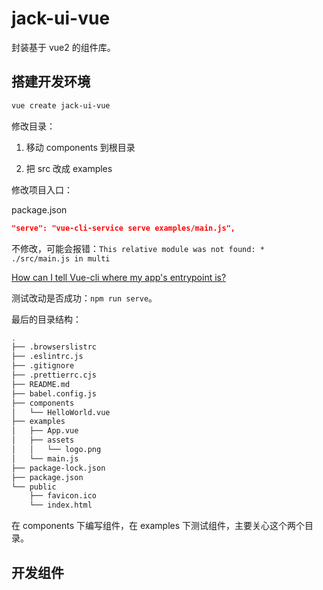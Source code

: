 # jack-ui-vue

封装基于 vue2 的组件库。

## 搭建开发环境

```bash
vue create jack-ui-vue
```

修改目录：

1. 移动 components 到根目录

2. 把 src 改成 examples

修改项目入口：

package.json

```json
"serve": "vue-cli-service serve examples/main.js",
```

不修改，可能会报错：`This relative module was not found: * ./src/main.js in multi `

[How can I tell Vue-cli where my app's entrypoint is?](https://stackoverflow.com/questions/52841790/how-can-i-tell-vue-cli-where-my-apps-entrypoint-is)

测试改动是否成功：`npm run serve`。

最后的目录结构：

```bash
.
├── .browserslistrc
├── .eslintrc.js
├── .gitignore
├── .prettierrc.cjs
├── README.md
├── babel.config.js
├── components
│   └── HelloWorld.vue
├── examples
│   ├── App.vue
│   ├── assets
│   │   └── logo.png
│   └── main.js
├── package-lock.json
├── package.json
└── public
    ├── favicon.ico
    └── index.html
```

在 components 下编写组件，在 examples 下测试组件，主要关心这个两个目录。

## 开发组件
